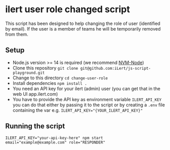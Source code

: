 # ilert user role changed script

This script has been designed to help changing the role of user (identified by email).
If the user is a member of teams he will be temporarily removed from them.

## Setup

- Node.js version >= 14 is required (we recommend [NVM-Node](https://github.com/nvm-sh/nvm))
- Clone this repository `git clone git@github.com:iLert/js-script-playground.git`
- Change to this directory `cd change-user-role`
- Install dependencies `npm install .`
- You need an API key for your ilert (admin) user (you can get that in the web UI app.ilert.com)
- You have to provide the API key as environment variable `ILERT_API_KEY` you can do that either by passing it to the script or by creating a `.env` file containing the var e.g. `ILERT_API_KEY="{YOUR_ILERT_API_KEY}"`

## Running the script

```
ILERT_API_KEY="your-api-key-here" npm start email="example@example.com" role="RESPONDER"
```